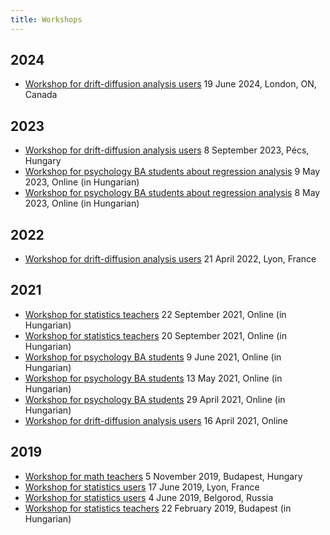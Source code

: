 ```yaml
---
title: Workshops
---
```

## 2024

- [Workshop for drift-diffusion analysis users](Workshop-2024-June-London-Canada) 19 June 2024, London, ON, Canada

## 2023

- [Workshop for drift-diffusion analysis users](Workshop-2023-September-Pécs) 8 September 2023, Pécs, Hungary
- [Workshop for psychology BA students about regression analysis](Workshop-2023-Május-9-Online) 9 May 2023, Online (in Hungarian)
- [Workshop for psychology BA students about regression analysis](Workshop-2023-Május-Online) 8 May 2023, Online (in Hungarian)

## 2022

- [Workshop for drift-diffusion analysis users](Workshop-2022-April-Lyon) 21 April 2022, Lyon, France

## 2021

- [Workshop for statistics teachers](Workshop-2021-Szeptember-22-Online) 22 September 2021, Online (in Hungarian)
- [Workshop for statistics teachers](Workshop-2021-Szeptember-Online) 20 September 2021, Online (in Hungarian)
- [Workshop for psychology BA students](Workshop-2021-Június-Online) 9 June 2021, Online (in Hungarian)
- [Workshop for psychology BA students](Workshop-2021-Május-Online) 13 May 2021, Online (in Hungarian)
- [Workshop for psychology BA students](Workshop-2021-Április-Online) 29 April 2021, Online (in Hungarian)
- [Workshop for drift-diffusion analysis users](Workshop-2021-April-Online) 16 April 2021, Online

## 2019

- [Workshop for math teachers](Workshop-2019-November-Budapest) 5 November 2019, Budapest, Hungary
- [Workshop for statistics users](Workshop-2019-June-Lyon) 17 June 2019, Lyon, France
- [Workshop for statistics users](Workshop-2019-June-Belgorod) 4 June 2019, Belgorod, Russia
- [Workshop for statistics teachers](Workshop-2019-Febru%C3%A1r-Budapest) 22 February 2019, Budapest (in Hungarian)
